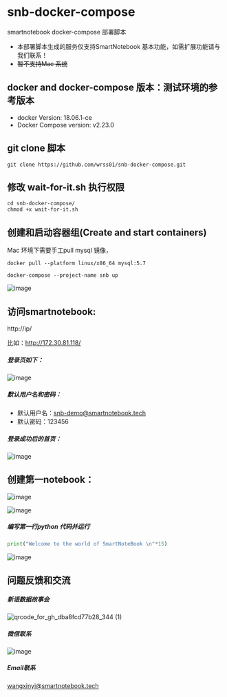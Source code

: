 # snb-docker-compose
smartnotebook docker-compose 部署脚本

-  本部署脚本生成的服务仅支持SmartNotebook 基本功能，如需扩展功能请与我们联系！
-  ~~暂不支持Mac 系统~~

## docker and docker-compose 版本：测试环境的参考版本
- docker Version: 18.06.1-ce
- Docker Compose version: v2.23.0

## git clone 脚本
```shell
git clone https://github.com/wrss01/snb-docker-compose.git
```
## 修改 wait-for-it.sh 执行权限
```shell
cd snb-docker-compose/
chmod +x wait-for-it.sh 
```

## 创建和启动容器组(Create and start containers)
Mac 环境下需要手工pull mysql 镜像，
```
docker pull --platform linux/x86_64 mysql:5.7
```

```shell
docker-compose --project-name snb up
```

![image](https://github.com/wrss01/snb-docker-compose/assets/39665821/8d1fa962-fdcf-4b8f-8eea-65cb40887d85)

## 访问smartnotebook:
http://ip/

比如：http://172.30.81.118/

##### 登录页如下：

![image](https://github.com/wrss01/snb-docker-compose/assets/39665821/6a7cb7e0-593c-4071-b7f6-4e945d26b8f9)

##### 默认用户名和密码：

- 默认用户名：snb-demo@smartnotebook.tech
- 默认密码：123456

##### 登录成功后的首页：

![image](https://github.com/wrss01/snb-docker-compose/assets/39665821/e3c35e3c-10c5-4447-a0b0-59f78f47db63)

## 创建第一notebook：

![image](https://github.com/wrss01/snb-docker-compose/assets/39665821/8dda2eaa-77a6-4ed7-99d8-81537af834bd)

![image](https://github.com/wrss01/snb-docker-compose/assets/39665821/bec3d224-dc31-4b8e-9ef4-0b30a708151c)

##### 编写第一行python 代码并运行

```python
print("Welcome to the world of SmartNoteBook \n"*15)
```

![image](https://github.com/wrss01/snb-docker-compose/assets/39665821/fc4d4830-833d-434b-bb46-d5d815b52b86)

## 问题反馈和交流
##### 新语数据故事会
![qrcode_for_gh_dba8fcd77b28_344 (1)](https://github.com/wrss01/snb-docker-compose/assets/39665821/6c684741-2ec3-4247-96d0-6ba515de203d)

##### 微信联系

![image](https://github.com/wrss01/snb-docker-compose/assets/39665821/f05b8409-6543-4c4b-82ff-98358a601914)


##### Email联系
wangxinyi@smartnotebook.tech
